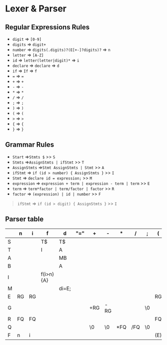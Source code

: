 Lexer & Parser
========================

## Regular Expressions Rules

* `digit` => `[0-9]`
* `digits` => `digit+`
* `number` => `digits(.digits)?(E[+-]?digits)?` => `n`
* `letter` => `[A-Z]`
* `id` => `letter(letter|digit)*` => `i`
* `declare` => `declare` => `d`
* `if` => `If` => `f`
* `=` => `=`
* `+` => `+`
* `-` => `-`
* `*` => `*`
* `/` => `/`
* `;` => `;`
* `)` => `)`
* `(` => `(`
* `>` => `>`
* `{` => `{`
* `}` => `}`

## Grammar Rules

* `Start` =>`Stmts $` >> `S`
* `Stmts` =>`AssignStmts | ifStmt` >> `T`
* `AssignStmts` =>`Stmt AssignStmts | Stmt` >> `A`
* `ifStmt` => `if (id > number) { AssignStmts }` >> `I`
* `Stmt` => `declare id = expression;` >> `M`
* `expression` => `expression + term | expression - term | term` >> `E`
* `term` => `term*factor | term/factor | factor` >> `R`
* `factor` => `(expression) | id | number` >> `F`

> `ifStmt` => `if (id > digit) { AssignStmts }` >> `I`

## Parser table

|   | n  | i  | f         | d     | "=" | +   | -   | *   | /   | ;  | (   | )  | { | }  | > | $  |
|---|----|----|-----------|-------|-----|-----|-----|-----|-----|----|-----|----|---|----|---|----|
| S |    |    | T$        | T$    |     |     |     |     |     |    |     |    |   |    |   |    |
| T |    |    | I         | A     |     |     |     |     |     |    |     |    |   |    |   |    |
| A |    |    |           | MB    |     |     |     |     |     |    |     |    |   |    |   |    |
| B |    |    |           | A     |     |     |     |     |     |    |     |    |   | \0 |   | \0 |
| I |    |    | f(i>n){A} |       |     |     |     |     |     |    |     |    |   |    |   |    |
| M |    |    |           | di=E; |     |     |     |     |     |    |     |    |   |    |   |    |
| E | RG | RG |           |       |     |     |     |     |     |    | RG  |    |   |    |   |    |
| G |    |    |           |       |     | +RG | -RG |     |     | \0 |     | \0 |   |    |   |    |
| R | FQ | FQ |           |       |     |     |     |     |     |    | FQ  |    |   |    |   |    |
| Q |    |    |           |       |     | \0  | \0  | *FQ | /FQ | \0 |     | \0 |   |    |   |    |
| F | n  | i  |           |       |     |     |     |     |     |    | (E) |    |   |    |   |    |
